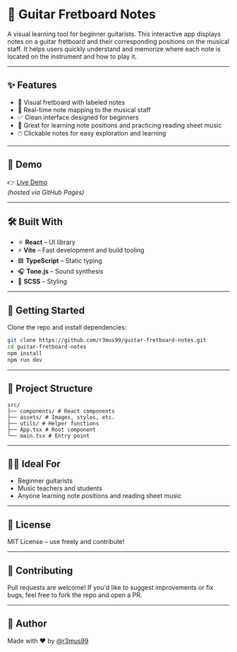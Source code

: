 # 🎸 Guitar Fretboard Notes

A visual learning tool for beginner guitarists. This interactive app displays notes on a guitar fretboard and their corresponding positions on the musical staff. It helps users quickly understand and memorize where each note is located on the instrument and how to play it.

---

## ✨ Features

- 🎵 Visual fretboard with labeled notes
- 🎼 Real-time note mapping to the musical staff
- ✅ Clean interface designed for beginners
- 🧠 Great for learning note positions and practicing reading sheet music
- 🖱️ Clickable notes for easy exploration and learning

---

## 📸 Demo

👉 [Live Demo](https://r3mus99.github.io/guitar-fretboard-notes/)  
*(hosted via GitHub Pages)*

---

## 🛠️ Built With

- ⚛️ **React** – UI library
- ⚡ **Vite** – Fast development and build tooling
- 🟦 **TypeScript** – Static typing
- 🎧 **Tone.js** – Sound synthesis
- 🎨 **SCSS** – Styling

---

## 🚀 Getting Started

Clone the repo and install dependencies:

```bash
git clone https://github.com/r3mus99/guitar-fretboard-notes.git
cd guitar-fretboard-notes
npm install
npm run dev
```

---

## 📁 Project Structure
```
src/
├── components/ # React components
├── assets/ # Images, styles, etc.
├── utils/ # Helper functions
├── App.tsx # Root component
└── main.tsx # Entry point
```


---

## 🧑‍🎓 Ideal For

- Beginner guitarists  
- Music teachers and students  
- Anyone learning note positions and reading sheet music  

---

## 📃 License

MIT License – use freely and contribute!

---

## 🙌 Contributing

Pull requests are welcome! If you'd like to suggest improvements or fix bugs, feel free to fork the repo and open a PR.

---

## 👤 Author

Made with ❤️ by [@r3mus99](https://github.com/r3mus99)
